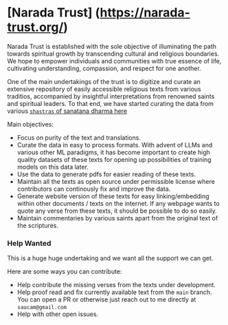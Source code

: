 # [Narada Trust] (https://narada-trust.org/)

Narada Trust is established with the sole objective of illuminating the path towards spiritual growth by transcending cultural and religious boundaries. We hope to empower individuals and communities with true essence of life, cultivating understanding, compassion, and respect for one another.

One of the main undertakings of the trust is to digitize and curate an extensive repository of easily accessible religious texts from various traditios, accompanied by insightful interpretations from renowned saints and spiritual leaders.
To that end, we have started curating the data from various [`shastras` of sanatana dharma here]()

Main objectives:

- Focus on purity of the text and translations.
- Curate the data in easy to process formats. With advent of LLMs and various other ML paradigms, it has become important to create high quality datasets of these texts for opening up possibilities of training models on this data later.
- Use the data to generate pdfs for easier reading of these texts.
- Maintain all the texts as open source under permissible license where contributors can continously fix and improve the data.
- Generate website version of these texts for easy linking/embedding within other documents / texts on the internet. If any webpage wants to quote any verse from these texts, it should be possible to do so easily.
- Maintain commentaries by various saints apart from the original text of the scriptures.

### Help Wanted

This is a huge huge undertaking and we want all the support we can get.

Here are some ways you can contribute:

- Help contribute the missing verses from the texts under development.
- Help proof read and fix currently available text from the ```main``` branch. You can open a PR or otherwise just reach out to me directly at ```saucam@gmail.com```
- Help with other open issues.

